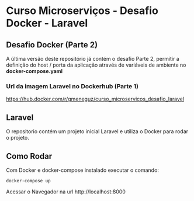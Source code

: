# Curso Microserviços - Desafio Docker - Laravel

## Desafio Docker (Parte 2)

A última versão deste repositório já contém o desafio Parte 2, permitir a definição do host / porta da aplicação através de variáveis de ambiente no **docker-compose.yaml**

### Url da imagem Laravel no Dockerhub (Parte 1)

https://hub.docker.com/r/gmeneguz/curso_microservicos_desafio_laravel

## Laravel

O repositorio contém um projeto inicial Laravel e utiliza o Docker para rodar o projeto.

## Como Rodar

Com Docker e docker-compose instalado executar o comando:

```
docker-compose up
```

Acessar o Navegador na url http://localhost:8000
